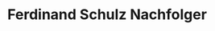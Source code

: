 ---
title: "Ferdinand Schulz Nachfolger"
url: /rostock/ferdinand-schulz-nachfolger-petridamm/
shop: Autohaus
---